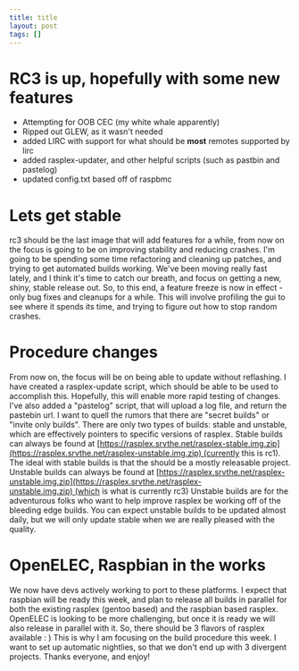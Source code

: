```yaml
---
title: title
layout: post
tags: []
---
```



RC3 is up, hopefully with some new features
===========================================

-   Attempting for OOB CEC (my white whale apparently)
-   Ripped out GLEW, as it wasn't needed
-   added LIRC with support for what should be **most** remotes supported by lirc
-   added rasplex-updater, and other helpful scripts (such as pastbin and pastelog)
-   updated config.txt based off of raspbmc

Lets get stable
===============

rc3 should be the last image that will add features for a while, from now on the focus is going to be on improving stability and reducing crashes. I'm going to be spending some time refactoring and cleaning up patches, and trying to get automated builds working. We've been moving really fast lately, and I think it's time to catch our breath, and focus on getting a new, shiny, stable release out. So, to this end, a feature freeze is now in effect - only bug fixes and cleanups for a while. This will involve profiling the gui to see where it spends its time, and trying to figure out how to stop random crashes.

Procedure changes
=================

From now on, the focus will be on being able to update without reflashing. I have created a rasplex-update script, which should be able to be used to accomplish this. Hopefully, this will enable more rapid testing of changes. I've also added a "pastelog" script, that will upload a log file, and return the pastebin url. I want to quell the rumors that there are "secret builds" or "invite only builds". There are only two types of builds: stable and unstable, which are effectively pointers to specific versions of rasplex. Stable builds can always be found at [https://rasplex.srvthe.net/rasplex-stable.img.zip](https://rasplex.srvthe.net/rasplex-unstable.img.zip) (currently this is rc1). The ideal with stable builds is that the should be a mostly releasable project. Unstable builds can always be found at [https://rasplex.srvthe.net/rasplex-unstable.img.zip](https://rasplex.srvthe.net/rasplex-unstable.img.zip) (which is what is currently rc3) Unstable builds are for the adventurous folks who want to help improve rasplex be working off of the bleeding edge builds. You can expect unstable builds to be updated almost daily, but we will only update stable when we are really pleased with the quality.  

OpenELEC, Raspbian in the works
===============================

We now have devs actively working to port to these platforms. I expect that raspbian will be ready this week, and plan to release all builds in parallel for both the existing rasplex (gentoo based) and the raspbian based rasplex. OpenELEC is looking to be more challenging, but once it is ready we will also release in parallel with it. So, there should be 3 flavors of rasplex available : ) This is why I am focusing on the build procedure this week. I want to set up automatic nightlies, so that we don't end up with 3 divergent projects. Thanks everyone, and enjoy!
